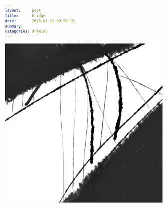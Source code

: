 ```yaml
---
layout:     post
title:      bridge
date:       2018-01-21 09:50:15
summary:    
categories: drawing
---
```

![bridge](/images/diary/bridge.png ".")
